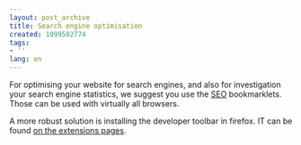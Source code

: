 ```yaml
---
layout: post_archive
title: Search engine optimisation
created: 1099502774
tags:
- ''
lang: en
---
```

For optimising your website for search engines, and also for investigation your search engine statistics, we suggest you use the <a href="http://www.squarefree.com/bookmarklets/seo.html">SEO</a> bookmarklets. Those can be used with virtually all browsers.

A more robust solution is installing the developer toolbar in firefox. IT can be found <a href="https://update.mozilla.org/extensions/moreinfo.php?id=60&vid=645">on the extensions pages</a>.
